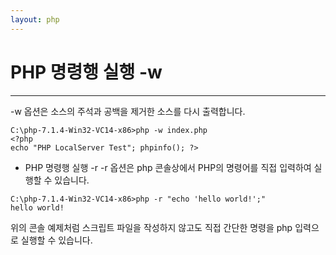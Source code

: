 ```yaml
---
layout: php
---
```


# PHP 명령행 실행 -w
---
-w 옵션은 소스의 주석과 공백을 제거한 소스를 다시 출력합니다.  

```
C:\php-7.1.4-Win32-VC14-x86>php -w index.php
<?php
echo "PHP LocalServer Test"; phpinfo(); ?>
```

* PHP 명령행 실행 -r
-r 옵션은 php 콘솔상에서 PHP의 명령어를 직접 입력하여 실행할 수 있습니다.  

```
C:\php-7.1.4-Win32-VC14-x86>php -r "echo 'hello world!';"
hello world!
```

위의 콘솔 예제처럼 스크립트 파일을 작성하지 않고도 직접 간단한 명령을 php 입력으로 실행할 수 있습니다.  
